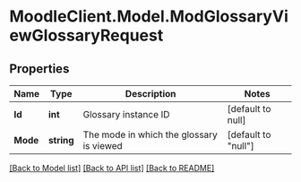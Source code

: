 # MoodleClient.Model.ModGlossaryViewGlossaryRequest

## Properties

Name | Type | Description | Notes
------------ | ------------- | ------------- | -------------
**Id** | **int** | Glossary instance ID | [default to null]
**Mode** | **string** | The mode in which the glossary is viewed | [default to "null"]

[[Back to Model list]](../README.md#documentation-for-models) [[Back to API list]](../README.md#documentation-for-api-endpoints) [[Back to README]](../README.md)

